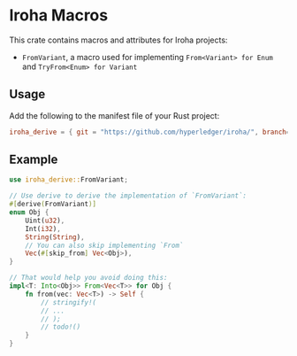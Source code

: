 # Iroha Macros

This crate contains macros and attributes for Iroha projects:

- `FromVariant`, a macro used for implementing `From<Variant> for Enum` and `TryFrom<Enum> for Variant`

## Usage

Add the following to the manifest file of your Rust project:

```toml
iroha_derive = { git = "https://github.com/hyperledger/iroha/", branch="iroha2-dev" }
```

## Example

```rust
use iroha_derive::FromVariant;

// Use derive to derive the implementation of `FromVariant`:
#[derive(FromVariant)]
enum Obj {
    Uint(u32),
    Int(i32),
    String(String),
    // You can also skip implementing `From`
    Vec(#[skip_from] Vec<Obj>),
}

// That would help you avoid doing this:
impl<T: Into<Obj>> From<Vec<T>> for Obj {
    fn from(vec: Vec<T>) -> Self {
        // stringify!(
        // ...
        // );
        // todo!()
    }
}
```
